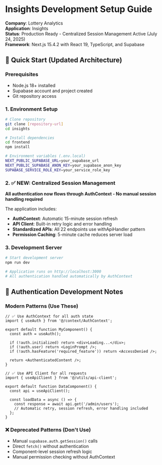 # Insights Development Setup Guide

**Company**: Lottery Analytics  
**Application**: Insights  
**Status**: Production Ready - Centralized Session Management Active (July 24, 2025)  
**Framework**: Next.js 15.4.2 with React 19, TypeScript, and Supabase

## 🚀 Quick Start (Updated Architecture)

### Prerequisites
- Node.js 18+ installed
- Supabase account and project created
- Git repository access

### 1. Environment Setup
```bash
# Clone repository
git clone [repository-url]
cd insights

# Install dependencies  
cd frontend
npm install

# Environment variables (.env.local)
NEXT_PUBLIC_SUPABASE_URL=your_supabase_url
NEXT_PUBLIC_SUPABASE_ANON_KEY=your_supabase_anon_key
SUPABASE_SERVICE_ROLE_KEY=your_service_role_key
```

### 2. ✅ NEW: Centralized Session Management
**All authentication now flows through AuthContext - No manual session handling required**

The application includes:
- **AuthContext**: Automatic 15-minute session refresh
- **API Client**: Built-in retry logic and error handling  
- **Standardized APIs**: All 22 endpoints use withApiHandler pattern
- **Permission Caching**: 5-minute cache reduces server load

### 3. Development Server
```bash
# Start development server
npm run dev

# Application runs on http://localhost:3000
# All authentication handled automatically by AuthContext
```

## 🔐 Authentication Development Notes

### Modern Patterns (Use These)
```tsx
// ✅ Use AuthContext for all auth state
import { useAuth } from '@/context/AuthContext';

export default function MyComponent() {
  const auth = useAuth();
  
  if (!auth.initialized) return <div>Loading...</div>;
  if (!auth.user) return <LoginPrompt />;
  if (!auth.hasFeature('required_feature')) return <AccessDenied />;
  
  return <AuthenticatedContent />;
}
```

```tsx  
// ✅ Use API Client for all requests
import { useApiClient } from '@/utils/api-client';

export default function DataComponent() {
  const api = useApiClient();
  
  const loadData = async () => {
    const response = await api.get('/admin/users');
    // Automatic retry, session refresh, error handling included
  };
}
```

### ❌ Deprecated Patterns (Don't Use)
- Manual `supabase.auth.getSession()` calls
- Direct `fetch()` without authentication
- Component-level session refresh logic
- Manual permission checking without AuthContext
